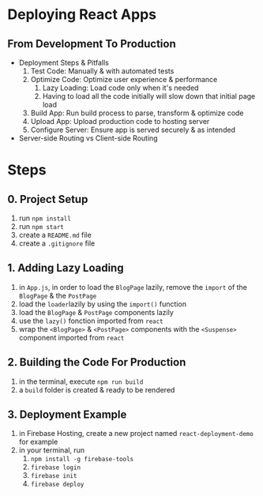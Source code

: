 # Deploying React Apps

## From Development To Production

- Deployment Steps & Pitfalls
  1. Test Code: Manually & with automated tests
  2. Optimize Code: Optimize user experience & performance
     1. Lazy Loading: Load code only when it's needed
     2. Having to load all the code initially will slow down that initial page load
  3. Build App: Run build process to parse, transform & optimize code
  4. Upload App: Upload production code to hosting server
  5. Configure Server: Ensure app is served securely & as intended
- Server-side Routing vs Client-side Routing

# Steps

## 0. Project Setup

1. run `npm install`
2. run `npm start`
3. create a `README.md` file
4. create a `.gitignore` file

## 1. Adding Lazy Loading

1. in `App.js`, in order to load the `BlogPage` lazily, remove the `import` of the `BlogPage` & the `PostPage`
2. load the `loader`lazily by using the `import()` function
3. load the `BlogPage` & `PostPage` components lazily
4. use the `lazy()` fonction imported from `react`
5. wrap the `<BlogPage>` & `<PostPage>` components with the `<Suspense>` component imported from `react`

## 2. Building the Code For Production

1. in the terminal, execute `npm run build`
2. a `build` folder is created & ready to be rendered

## 3. Deployment Example

1. in Firebase Hosting, create a new project named `react-deployment-demo` for example
2. in your terminal, run
   1. `npm install -g firebase-tools`
   2. `firebase login`
   3. `firebase init`
   4. `firebase deploy`

